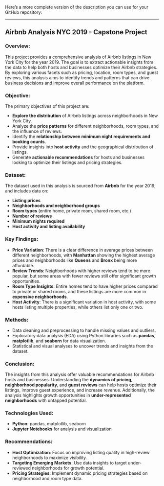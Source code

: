 Here’s a more complete version of the description you can use for your GitHub repository:

---

## Airbnb Analysis NYC 2019 - Capstone Project

### Overview:
This project provides a comprehensive analysis of Airbnb listings in New York City for the year 2019. The goal is to extract actionable insights from the data to help both hosts and businesses optimize their Airbnb strategies. By exploring various facets such as pricing, location, room types, and guest reviews, this analysis aims to identify trends and patterns that can drive business decisions and improve overall performance on the platform.

### Objective:
The primary objectives of this project are:
- **Explore the distribution** of Airbnb listings across neighborhoods in New York City.
- Analyze the **price patterns** for different neighborhoods, room types, and the influence of reviews.
- Identify the **relationship between minimum night requirements and booking counts**.
- Provide insights into **host activity** and the geographical distribution of listings.
- Generate **actionable recommendations** for hosts and businesses looking to optimize their listings and pricing strategies.

### Dataset:
The dataset used in this analysis is sourced from **Airbnb** for the year 2019, and includes data on:
- **Listing prices**
- **Neighborhoods and neighborhood groups**
- **Room types** (entire home, private room, shared room, etc.)
- **Number of reviews**
- **Minimum nights required**
- **Host activity and listing availability**
  
### Key Findings:
- **Price Variation**: There is a clear difference in average prices between different neighborhoods, with **Manhattan** showing the highest average prices and neighborhoods like **Queens** and **Bronx** being more affordable.
- **Review Trends**: Neighborhoods with higher reviews tend to be more popular, but some areas with fewer reviews still offer significant growth opportunities.
- **Room Type Insights**: Entire homes tend to have higher prices compared to private or shared rooms, and these listings are more common in **expensive neighborhoods**.
- **Host Activity**: There is a significant variation in host activity, with some hosts listing multiple properties, while others list only one or two.
  
### Methods:
- Data cleaning and preprocessing to handle missing values and outliers.
- Exploratory data analysis (EDA) using Python libraries such as **pandas**, **matplotlib**, and **seaborn** for data visualization.
- Statistical and visual analyses to uncover trends and insights from the dataset.
  
### Conclusion:
The insights from this analysis offer valuable recommendations for Airbnb hosts and businesses. Understanding the **dynamics of pricing**, **neighborhood popularity**, and **guest reviews** can help hosts optimize their listings, improve guest experience, and increase revenue. Additionally, the analysis highlights growth opportunities in **under-represented neighborhoods** with untapped potential.

### Technologies Used:
- **Python**: pandas, matplotlib, seaborn
- **Jupyter Notebooks** for analysis and visualization

### Recommendations:
- **Host Optimization**: Focus on improving listing quality in high-review neighborhoods to maximize visibility.
- **Targeting Emerging Markets**: Use data insights to target under-reviewed neighborhoods for growth potential.
- **Pricing Strategies**: Implement dynamic pricing strategies based on neighborhood and room type data.



